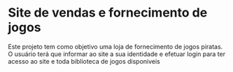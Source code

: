 # Site de vendas e fornecimento de jogos

Este projeto tem como objetivo uma loja de fornecimento de jogos piratas.
O usuário terá que informar ao site a sua identidade e efetuar login para ter acesso ao site e toda biblioteca de 
jogos disponiveis

